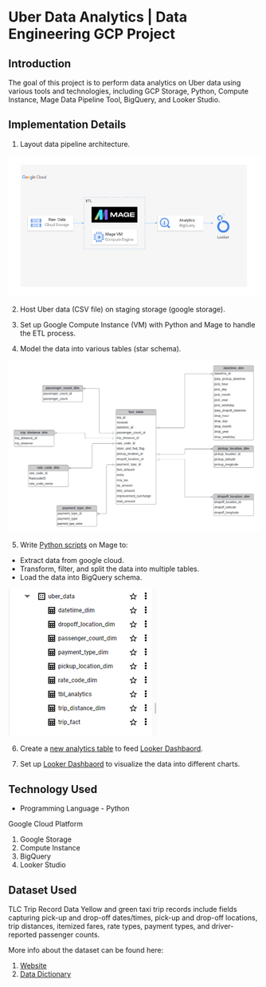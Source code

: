 # Uber Data Analytics | Data Engineering GCP Project

## Introduction

The goal of this project is to perform data analytics on Uber data using various tools and technologies, including GCP Storage, Python, Compute Instance, Mage Data Pipeline Tool, BigQuery, and Looker Studio.

## Implementation Details
1. Layout data pipeline architecture.
<img src="architecture.jpg">

2. Host Uber data (CSV file) on staging storage (google storage).
 
3. Set up Google Compute Instance (VM) with Python and Mage to handle the ETL process.
  
4. Model the data into various tables (star schema).
<img src="data_model.jpeg">

5. Write [Python scripts](https://github.com/Phylake1337/uber-data-pipeline-end2end/tree/main/mage-files) on Mage to:
- Extract data from google cloud.
- Transform, filter, and split the data into multiple tables.
- Load the data into BigQuery schema.
<img src="BigQuery_schema.png">

6. Create a [new analytics table](https://github.com/Phylake1337/uber-data-pipeline-end2end/blob/main/analytics_query.sql) to feed [Looker Dashbaord](https://lookerstudio.google.com/u/0/reporting/3692e76a-578f-4329-ba0c-a22e410b3f2b/page/j9pXD).

7. Set up [Looker Dashbaord](https://lookerstudio.google.com/u/0/reporting/3692e76a-578f-4329-ba0c-a22e410b3f2b/page/j9pXD) to visualize the data into different charts.

## Technology Used
- Programming Language - Python

Google Cloud Platform
1. Google Storage
2. Compute Instance 
3. BigQuery
4. Looker Studio


## Dataset Used
TLC Trip Record Data
Yellow and green taxi trip records include fields capturing pick-up and drop-off dates/times, pick-up and drop-off locations, trip distances, itemized fares, rate types, payment types, and driver-reported passenger counts. 

More info about the dataset can be found here:
1. [Website](https://www.nyc.gov/site/tlc/about/tlc-trip-record-data.page)
2. [Data Dictionary](https://www.nyc.gov/assets/tlc/downloads/pdf/data_dictionary_trip_records_yellow.pdf)



